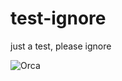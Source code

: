 # test-ignore
just a test, please ignore

![Orca](https://upload.wikimedia.org/wikipedia/commons/thumb/8/87/KeikoOrcaFreeWillyDec98.jpg/1024px-KeikoOrcaFreeWillyDec98.jpg|alt=Orca)
